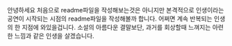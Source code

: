 안녕하세요
처음으로 readme파일을 작성해보는것은 아니지만 본격적으로 인생이라는 공연이 시작되는 시점의 readme파일을 작성해볼까 합니다.
어쩌면 계속 반복되는 인생의 한 지점에 와있을겁니다.
소설의 아름다운 결말보단, 과거를 회상할때 느껴지는 아련한 느낌과 같은 인생을 살겠습니다.
